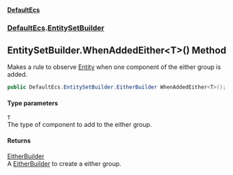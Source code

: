 #### [DefaultEcs](./index.md 'index')
### [DefaultEcs](./DefaultEcs.md 'DefaultEcs').[EntitySetBuilder](./DefaultEcs-EntitySetBuilder.md 'DefaultEcs.EntitySetBuilder')
## EntitySetBuilder.WhenAddedEither&lt;T&gt;() Method
Makes a rule to observe [Entity](./DefaultEcs-Entity.md 'DefaultEcs.Entity') when one component of the either group is added.  
```C#
public DefaultEcs.EntitySetBuilder.EitherBuilder WhenAddedEither<T>();
```
#### Type parameters
<a name='DefaultEcs-EntitySetBuilder-WhenAddedEither-T-()-T'></a>
`T`  
The type of component to add to the either group.  
  
#### Returns
[EitherBuilder](./DefaultEcs-EntitySetBuilder-EitherBuilder.md 'DefaultEcs.EntitySetBuilder.EitherBuilder')  
A [EitherBuilder](./DefaultEcs-EntitySetBuilder-EitherBuilder.md 'DefaultEcs.EntitySetBuilder.EitherBuilder') to create a either group.  
